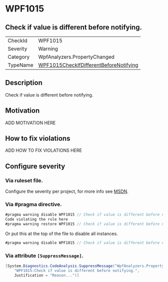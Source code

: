 # WPF1015
## Check if value is different before notifying.

<!-- start generated table -->
<table>
<tr>
  <td>CheckId</td>
  <td>WPF1015</td>
</tr>
<tr>
  <td>Severity</td>
  <td>Warning</td>
</tr>
<tr>
  <td>Category</td>
  <td>WpfAnalyzers.PropertyChanged</td>
</tr>
<tr>
  <td>TypeName</td>
  <td><a href="https://github.com/DotNetAnalyzers/WpfAnalyzers/blob/master/WpfAnalyzers.Analyzers/PropertyChanged/WPF1015CheckIfDifferentBeforeNotifying.cs">WPF1015CheckIfDifferentBeforeNotifying</a></td>
</tr>
</table>
<!-- end generated table -->

## Description

Check if value is different before notifying.

## Motivation

ADD MOTIVATION HERE

## How to fix violations

ADD HOW TO FIX VIOLATIONS HERE

<!-- start generated config severity -->
## Configure severity

### Via ruleset file.

Configure the severity per project, for more info see [MSDN](https://msdn.microsoft.com/en-us/library/dd264949.aspx).

### Via #pragma directive.
```C#
#pragma warning disable WPF1015 // Check if value is different before notifying.
Code violating the rule here
#pragma warning restore WPF1015 // Check if value is different before notifying.
```

Or put this at the top of the file to disable all instances.
```C#
#pragma warning disable WPF1015 // Check if value is different before notifying.
```

### Via attribute `[SuppressMessage]`.

```C#
[System.Diagnostics.CodeAnalysis.SuppressMessage("WpfAnalyzers.PropertyChanged", 
    "WPF1015:Check if value is different before notifying.", 
    Justification = "Reason...")]
```
<!-- end generated config severity -->